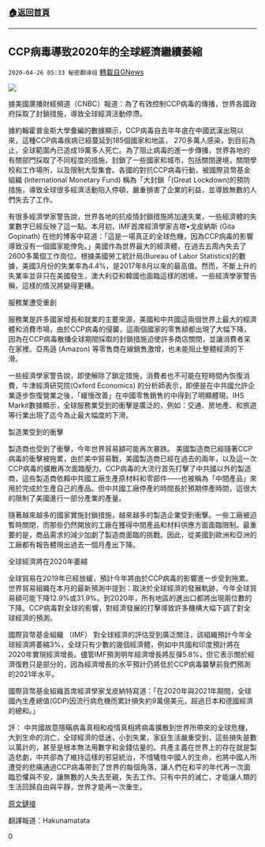 ###  [:house:返回首頁](https://github.com/ourhimalayas/txt)
---

## CCP病毒導致2020年的全球經濟繼續萎縮
`2020-04-26 05:33 秘密翻译组` [轉載自GNews](https://gnews.org/zh-hant/184974/)

![](https://s3.amazonaws.com/gnews-media-offload/wp-content/uploads/2020/04/26052402/1-229.jpg)

據美國廣播財經頻道（CNBC）報道：為了有效控制CCP病毒的傳播，世界各國政府採取了封鎖措施，導致全球經濟活動停滯。

據約翰霍普金斯大學彙編的數據顯示，CCP病毒自去年年底在中國武漢出現以來，這種CCP病毒疾病已經蔓延到185個國家和地區， 270多萬人感染，到目前為止，全球範圍內已造成19萬多人死亡。為了阻止病毒的進一步傳播，世界各地的有關部門採取了不同程度的措施，封鎖了一些國家和城市，包括關閉邊境，關閉學校和工作場所，以及限制大型集會。各國的對抗CCP病毒行動，被國際貨幣基金組織 (International Monetary Fund) 稱為「大封鎖「(Great Lockdown)的預防措施，導致全球很多經濟活動陷入停頓，嚴重損害了企業的利益，並導致無數的人們失去了工作。

有很多經濟學家警告說，世界各地的抗疫情封鎖措施將加速失業，一些經濟體的失業數字已經反映了這一點。本月初，IMF首席經濟學家吉塔•戈皮納斯 (Gita Gopinath) 在他的博客中寫道：「這是一場真正的全球危機，因為CCP病毒的影響導致沒有一個國家能倖免。」美國作為世界最大的經濟體，在過去五周內失去了2600多萬個工作崗位。根據美國勞工統計局(Bureau of Labor Statistics)的數據，美國3月份的失業率為4.4%，是2017年8月以來的最高值。然而，不斷上升的失業率並非只在美國發生，澳大利亞和韓國也面臨這樣的困境，一些經濟學家警告稱，這樣的情況將變得更糟。

服務業遭受重創

服務業是許多國家增長和就業的主要來源，美國和中共國這兩個世界上最大的經濟體和消費市場，由於CCP病毒的侵襲，這兩個國家的零售額都出現了大幅下降，因為在CCP病毒散播全球期間採取的封鎖措施迫使許多商店關閉，並讓消費者呆在家裡。亞馬遜 (Amazon) 等零售商在線銷售激增，也未能阻止整體經濟的下滑。

一些經濟學家警告說，即使解除了鎖定措施，消費者也不可能在短時間內恢復消費，牛津經濟研究院(Oxford Economics) 的分析師表示，即便是在中共國允許企業逐步恢復營業之後，「緩慢改善」在中國零售銷售的中得到了明顯體現。IHS Markit數據顯示，全球服務業受到的衝擊是廣泛的，例如：交通、房地產、和旅遊等行業出現了迄今為止最大幅度的下滑。

製造業受到的衝擊

製造商也受到了衝擊，今年世界貿易額可能再次暴跌。
美國製造商已經隨著CCP病毒的衝擊被拖累，由於美中貿易戰，美國製造商已經在過去的兩年，以及這一次CCP病毒的擴散再次面臨壓力。CCP病毒的大流行首先打擊了中共國以外的製造商，這些製造商依賴中共國工廠生產原材料和零部件——也被稱為「中間產品」來用於完成於生產自己的產品。但中共國工廠停產的時間長於預期停產時間，這很大的限制了美國進行一部分產業的產量。

隨著越來越多的國家實施封鎖措施，越來越多的製造企業受到衝擊。一些工廠被迫暫時關閉，而那些仍然開放的工廠在獲得中間產品和材料供應方面面臨限制。最重要的是，商品需求的減少加劇了製造商面臨的挑戰。因此，從美國到歐洲和亞洲的工廠都有報告體現出過去一個月產出下降。

全球經濟將在2020年萎縮

全球貿易在2019年已經放緩，預計今年將由於CCP病毒的影響進一步受到拖累。世界貿易組織在本月的最新預測中提到：取決於全球經濟的發展軌跡，今年全球貿易額可能下降12.9%或31.9%。到2020年，所有地區的進出口都將出現兩位數的下降。CCP病毒對全球的影響，對經濟發展的打擊導致許多機構大幅下調了對全球經濟的預測。

國際貨幣基金組織 （IMF） 對全球經濟的評估受到廣泛關注，該組織預計今年全球經濟將萎縮3%，全球只有少數的幾個經濟體，例如中共國和印度預計將在2020年實現經濟增長。儘管IMF預測明年經濟增長將反彈5.8%，但它表示關於經濟復甦只是部分的，因為經濟增長的水平預計仍將低於CCP病毒襲擊前我們預測的2021年水平。

國際貨幣基金組織首席經濟學家戈皮納特寫道：「在2020年與2021年期間，全球國內生產總值(GDP)因流行病危機而累計損失約9萬億美元，超過日本和德國經濟的總和。」

評： 中共國故意隱瞞病毒真相和疫情真相將病毒擴散到世界所帶來的全球危機，大到生命的消亡，全球經濟的低迷，小到失業，家庭生活嚴重受到，這些損失是數以萬計的，甚至是根本無法用數字和金錢估量的。共產主義在世界上的存在就是製造悲劇，中共卻為了維持這樣的邪惡統治，不惜犧牲中國人的生命，也將中國人所遭受的悲痛通過CCP病毒帶到了世界的每個角落，讓人們在和平的年代再一次面臨恐懼與不安，讓無數的人失去至親，失去工作。只有中共的滅亡，才能讓人類的生活回歸自由與平靜，世界才能再一次重生。

[原文鏈接](https://www.cnbc.com/2020/04/24/coronavirus-pandemics-impact-on-the-global-economy-in-7-charts.html)

翻譯報道：Hakunamatata



0
